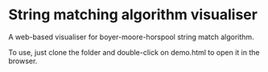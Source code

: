 # String matching algorithm visualiser

A web-based visualiser for boyer-moore-horspool string match algorithm.

To use, just clone the folder and double-click on demo.html to open it in the browser.

